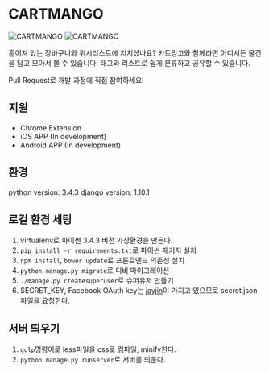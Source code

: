 # CARTMANGO
![CARTMANGO](https://giant.gfycat.com/ComfortableTidyBighornedsheep.gif)
![CARTMANGO](https://thumbs.gfycat.com/ComfortableTidyBighornedsheep-size_restricted.gif)

흩어져 있는 장바구니와 위시리스트에 지치셨나요?
카트망고와 함께라면 어디서든 물건을 담고 모아서 볼 수 있습니다.
태그와 리스트로 쉽게 분류하고 공유할 수 있습니다.

Pull Request로 개발 과정에 직접 참여하세요!

## 지원
- Chrome Extension
- iOS APP (In development)
- Android APP (In development)

## 환경
python version: 3.4.3
django version: 1.10.1

## 로컬 환경 세팅
1. virtualenv로 파이썬 3.4.3 버전 가상환경을 만든다.
2. `pip install -r requirements.txt`로 파이썬 패키지 설치
3. `npm install`, `bower update`로 프론트엔드 의존성 설치
4. `python manage.py migrate`로 디비 마이그레이션
5. `./manage.py createsuperuser`로 슈퍼유저 만들기
6. SECRET_KEY, Facebook OAuth key는 [jayjin](jayjinjay@gmail.com)이 가지고 있으므로 secret.json파일을 요청한다.

## 서버 띄우기
1. `gulp`명령어로 less파일을 css로 컴파일, minify한다.
2. `python manage.py runserver`로 서버를 띄운다.
